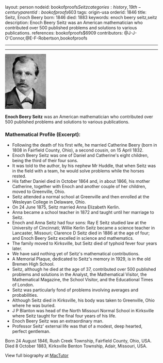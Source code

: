 layout: person
nodeid: bookofproofs$Seitz
categories: history,19th-century
parentid: bookofproofs$603
tags: origin-usa
orderid: 1846
title: Seitz, Enoch Beery
born: 1846
died: 1883
keywords: enoch beery seitz,seitz
description: Enoch Beery Seitz was an American mathematician who contributed over 500 published problems and solutions to various publications.
references: bookofproofs$6909
contributors: @J-J-O'Connor,@E-F-Robertson,bookofproofs

---



---

![Seitz.jpg](https://github.com/bookofproofs/bookofproofs.github.io/blob/main/_sources/_assets/images/portraits/Seitz.jpg?raw=true)

**Enoch Beery Seitz**  was an American mathematician who contributed over 500 published problems and solutions to various publications.

### Mathematical Profile (Excerpt):
* Following the death of his first wife, he married Catherine Beery (born in 1808 in Fairfield County, Ohio), a second cousin, on 15 April 1832.
* Enoch Beery Seitz was one of Daniel and Catherine's eight children, being the third of their four sons.
* It was told to the author, by his nephew Mr Huddle, that when Seitz was in the field with a team, he would solve problems while the horses rested.
* His father Daniel died in October 1864 and, in about 1866, his mother Catherine, together with Enoch and another couple of her children, moved to Greenville, Ohio.
* Seitz attended a normal school at Greenville and then enrolled at the Wesleyan College in Delaware, Ohio.
* On 24 June 1875, Seitz married Anna Elizabeth Kerlin.
* Anna became a school teacher in 1872 and taught until her marriage to Seitz.
* Enoch and Anna Seitz had four sons: Ray E Seitz studied law at the University of Cincinnati; Willie Kerlin Seitz became a science teacher in Lancaster, Missouri; Clarence D Seitz died in 1886 at the age of four; and Enoch Beery Seitz excelled in science and mathematics.
* The family moved to Kirksville, but Seitz died of typhoid fever four years later.
* We have said nothing yet of Seitz's mathematical contributions.
* A Memorial Plaque, dedicated to Seitz's memory in 1929, is in the old Bremen High School.
* Seitz, although he died at the age of 37, contributed over 500 published problems and solutions in the Analyst, the Mathematical Visitor, the Mathematical Magazine, the School Visitor, and the Educational Times of London.
* Seitz was particularly fond of problems involving averages and probabilities.
* Although Seitz died in Kirksville, his body was taken to Greenville, Ohio where he was buried.
* J P Blanton was head of the North Missouri Normal School in Kirksville where Seitz taught for the final four years of his life.
* Enoch Beery Seitz was an extraordinary man.
* Professor Seitz' external life was that of a modest, deep hearted, perfect gentleman.

Born 24 August 1846, Rush Creek Township, Fairfield County, Ohio, USA. Died 8 October 1883, Kirksville Benton Township, Adair, Missouri, USA.

View full biography at [MacTutor](https://mathshistory.st-andrews.ac.uk/Biographies/Seitz/)
